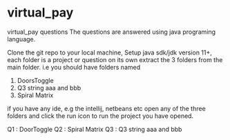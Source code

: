 # virtual_pay
virtual_pay questions
The questions are answered using java programing language. 

Clone the git repo to your local machine, 
Setup java sdk/jdk version 11+,
each folder is a project or question on its own extract the 3 folders from the main folder. 
i.e you should have folders named
1) DoorsToggle
2) Q3 string aaa and bbb
3) Spiral Matrix

if you have any ide, e.g the intellij, netbeans etc 
open any of the three folders and click the run icon to run the project you have opened. 

Q1 : DoorToggle
Q2 : Spiral Matrix
Q3 : Q3 string aaa and bbb


